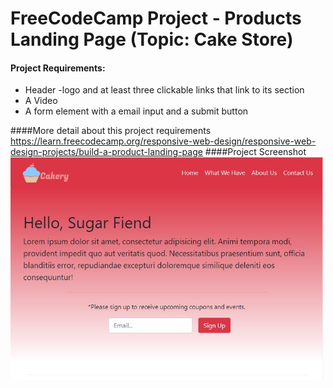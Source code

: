 # FreeCodeCamp Project -  Products Landing Page (Topic: Cake Store)

#### Project Requirements:
- Header 
    -logo and at least three clickable links that link to its section
- A Video
- A form element with a email input and a submit button

####More detail about this project requirements
https://learn.freecodecamp.org/responsive-web-design/responsive-web-design-projects/build-a-product-landing-page
####Project Screenshot
<img src="Other/productLanding.jpg" width="500">
